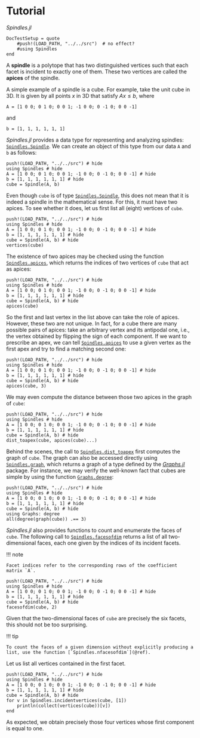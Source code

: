 # Tutorial

*Spindles.jl*

```@meta
DocTestSetup = quote
    #push!(LOAD_PATH, "../../src")  # no effect?
    #using Spindles
end
```

A **spindle** is a polytope that has two distinguished vertices such that each facet is incident to exactly one of them. These two vertices are called the **apices** of the spindle.

A simple example of a spindle is a cube. For example, take the unit cube in 3D. It is given by all points $x$ in 3D that satisfy $Ax \le b$, where
```@example
A = [1 0 0; 0 1 0; 0 0 1; -1 0 0; 0 -1 0; 0 0 -1]
```
and
```@example
b = [1, 1, 1, 1, 1, 1]
```

*Spindles.jl* provides a data type for representing and analyzing spindles: [`Spindles.Spindle`](@ref). We can create an object of this type from our data `A` and `b` as follows:
```@example
push!(LOAD_PATH, "../../src") # hide
using Spindles # hide
A = [1 0 0; 0 1 0; 0 0 1; -1 0 0; 0 -1 0; 0 0 -1] # hide
b = [1, 1, 1, 1, 1, 1] # hide
cube = Spindle(A, b)
```

Even though `cube` is of type [`Spindles.Spindle`](@ref), this does not mean that it is indeed a spindle in the mathematical sense. For this, it must have two apices. To see whether it does, let us first list all (eight) vertices of `cube`.

```@example
push!(LOAD_PATH, "../../src") # hide
using Spindles # hide
A = [1 0 0; 0 1 0; 0 0 1; -1 0 0; 0 -1 0; 0 0 -1] # hide
b = [1, 1, 1, 1, 1, 1] # hide
cube = Spindle(A, b) # hide
vertices(cube)
```

The existence of two apices may be checked using the function [`Spindles.apices`](@ref), which returns the indices of two vertices of `cube` that act as apices:

```@example
push!(LOAD_PATH, "../../src") # hide
using Spindles # hide
A = [1 0 0; 0 1 0; 0 0 1; -1 0 0; 0 -1 0; 0 0 -1] # hide
b = [1, 1, 1, 1, 1, 1] # hide
cube = Spindle(A, b) # hide
apices(cube)
```

So the first and last vertex in the list above can take the role of apices. However, these two are not unique. In fact, for a cube there are many possible pairs of apices: take an arbitrary vertex and its antipodal one, i.e., the vertex obtained by flipping the sign of each component. If we want to prescribe an apex, we can tell [`Spindles.apices`](@ref) to use a given vertex as the first apex and try to find a matching second one:

```@example
push!(LOAD_PATH, "../../src") # hide
using Spindles # hide
A = [1 0 0; 0 1 0; 0 0 1; -1 0 0; 0 -1 0; 0 0 -1] # hide
b = [1, 1, 1, 1, 1, 1] # hide
cube = Spindle(A, b) # hide
apices(cube, 3)
```

We may even compute the distance between those two apices in the graph of `cube`:

```@example
push!(LOAD_PATH, "../../src") # hide
using Spindles # hide
A = [1 0 0; 0 1 0; 0 0 1; -1 0 0; 0 -1 0; 0 0 -1] # hide
b = [1, 1, 1, 1, 1, 1] # hide
cube = Spindle(A, b) # hide
dist_toapex(cube, apices(cube)...)
```

Behind the scenes, the call to [`Spindles.dist_toapex`](@ref) first computes the graph of `cube`. The graph can also be accessed directly using [`Spindles.graph`](@ref), which returns a graph of a type defined by the [*Graphs.jl*](https://juliagraphs.org/Graphs.jl/) package. 
For instance, we may verify the well-known fact that cubes are simple by using the function [`Graphs.degree`](https://juliagraphs.org/Graphs.jl/stable/core_functions/core/#Graphs.degree):

```@example
push!(LOAD_PATH, "../../src") # hide
using Spindles # hide
A = [1 0 0; 0 1 0; 0 0 1; -1 0 0; 0 -1 0; 0 0 -1] # hide
b = [1, 1, 1, 1, 1, 1] # hide
cube = Spindle(A, b) # hide
using Graphs: degree
all(degree(graph(cube)) .== 3)
```

*Spindles.jl* also provides functions to count and enumerate the faces of `cube`. The following call to [`Spindles.facesofdim`](@ref) returns a list of all two-dimensional faces, each one given by the indices of its incident facets.

!!! note

    Facet indices refer to the corresponding rows of the coefficient matrix `A`. 

```@example
push!(LOAD_PATH, "../../src") # hide
using Spindles # hide
A = [1 0 0; 0 1 0; 0 0 1; -1 0 0; 0 -1 0; 0 0 -1] # hide
b = [1, 1, 1, 1, 1, 1] # hide
cube = Spindle(A, b) # hide
facesofdim(cube, 2)
```

Given that the two-dimensional faces of `cube` are precisely the six facets, this should not be too surprising. 

!!! tip

    To count the faces of a given dimension without explicitly producing a list, use the function [`Spindles.nfacesofdim`](@ref).

Let us list all vertices contained in the first facet.

```@example
push!(LOAD_PATH, "../../src") # hide
using Spindles # hide
A = [1 0 0; 0 1 0; 0 0 1; -1 0 0; 0 -1 0; 0 0 -1] # hide
b = [1, 1, 1, 1, 1, 1] # hide
cube = Spindle(A, b) # hide
for v in Spindles.incidentvertices(cube, [1])
    println(collect(vertices(cube))[v])
end
```

As expected, we obtain precisely those four vertices whose first component is equal to one.
